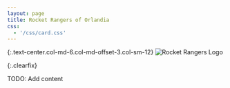 ```yaml
---
layout: page
title: Rocket Rangers of Orlandia
css:
  - '/css/card.css'
---
```


{:.text-center.col-md-6.col-md-offset-3.col-sm-12}
![Rocket Rangers Logo][rocket-logo]

{:.clearfix}

TODO: Add content

[rocket-logo]: http://statics.orlandia.talesoforlandia.com/past-orlandias/rocket/rocket-logo.png
